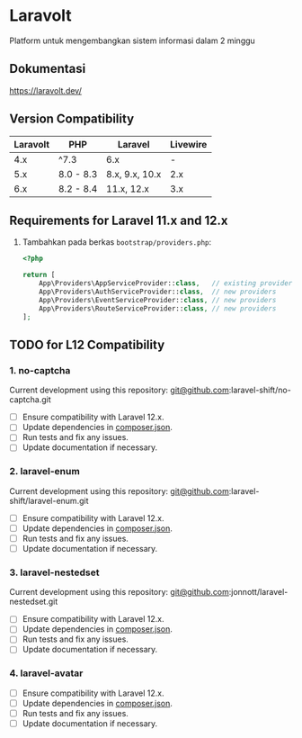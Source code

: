 # Laravolt

Platform untuk mengembangkan sistem informasi dalam 2 minggu

## Dokumentasi

https://laravolt.dev/

## Version Compatibility

| Laravolt | PHP       | Laravel        | Livewire |
| -------- | --------- | -------------- | -------- |
| 4.x      | ^7.3      | 6.x            | -        |
| 5.x      | 8.0 - 8.3 | 8.x, 9.x, 10.x | 2.x      |
| 6.x      | 8.2 - 8.4 | 11.x, 12.x     | 3.x      |

## Requirements for Laravel 11.x and 12.x

1. Tambahkan pada berkas `bootstrap/providers.php`:

   ```php
   <?php

   return [
       App\Providers\AppServiceProvider::class,   // existing providers
       App\Providers\AuthServiceProvider::class,  // new providers
       App\Providers\EventServiceProvider::class, // new providers
       App\Providers\RouteServiceProvider::class, // new providers
   ];
   ```

## TODO for L12 Compatibility

### 1. **no-captcha**

Current development using this repository: git@github.com:laravel-shift/no-captcha.git

- [ ] Ensure compatibility with Laravel 12.x.
- [ ] Update dependencies in [composer.json](https://github.com/anhskohbo/no-captcha).
- [ ] Run tests and fix any issues.
- [ ] Update documentation if necessary.

### 2. **laravel-enum**

Current development using this repository: git@github.com:laravel-shift/laravel-enum.git

- [ ] Ensure compatibility with Laravel 12.x.
- [ ] Update dependencies in [composer.json](https://github.com/bensampo/laravel-enum).
- [ ] Run tests and fix any issues.
- [ ] Update documentation if necessary.

### 3. **laravel-nestedset**

Current development using this repository: git@github.com:jonnott/laravel-nestedset.git

- [ ] Ensure compatibility with Laravel 12.x.
- [ ] Update dependencies in [composer.json](https://github.com/kalnoy/nestedset).
- [ ] Run tests and fix any issues.
- [ ] Update documentation if necessary.

### 4. **laravel-avatar**

- [ ] Ensure compatibility with Laravel 12.x.
- [ ] Update dependencies in [composer.json](https://github.com/laravolt/avatar).
- [ ] Run tests and fix any issues.
- [ ] Update documentation if necessary.

